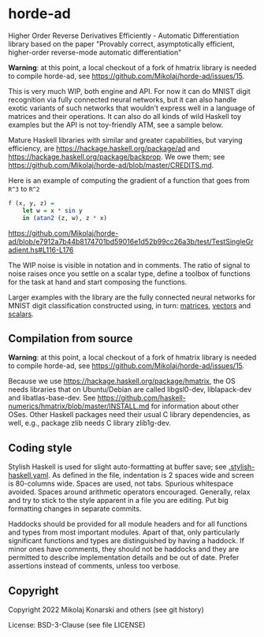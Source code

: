 # horde-ad
Higher Order Reverse Derivatives Efficiently - Automatic Differentiation library based on the paper "Provably correct, asymptotically efficient, higher-order reverse-mode automatic differentiation"

**Warning**: at this point, a local checkout of a fork of hmatrix library is
needed to compile horde-ad, see https://github.com/Mikolaj/horde-ad/issues/15.

This is very much WIP, both engine and API. For now it can do MNIST digit recognition via fully connected neural networks, but it can also handle exotic variants of such networks that wouldn't express well in a language of matrices and their operations. It can also do all kinds of wild Haskell toy examples but the API is not toy-friendly ATM, see a sample below.

Mature Haskell libraries with similar and greater capabilities, but varying efficiency, are https://hackage.haskell.org/package/ad and https://hackage.haskell.org/package/backprop. We owe them; see https://github.com/Mikolaj/horde-ad/blob/master/CREDITS.md.

Here is an example of computing the gradient of a function that goes from `R^3` to `R^2`

```Haskell
f (x, y, z) =
    let w = x * sin y
    in (atan2 (z, w), z * x)
```

https://github.com/Mikolaj/horde-ad/blob/e7912a7b44b8174701bd59016e1d52b99cc26a3b/test/TestSingleGradient.hs#L116-L176

The WIP noise is visible in notation and in comments. The ratio of signal to noise raises once you settle on a scalar type, define a toolbox of functions for the task at hand and start composing the functions.

Larger examples with the library are the fully connected neural networks for MNIST digit classification constructed using, in turn: [matrices](https://github.com/Mikolaj/horde-ad/blob/master/src/HordeAd/MnistToolsMatrix.hs), [vectors](https://github.com/Mikolaj/horde-ad/blob/master/src/HordeAd/MnistToolsVector.hs) and [scalars](https://github.com/Mikolaj/horde-ad/blob/master/src/HordeAd/MnistToolsScalar.hs).


Compilation from source
-----------------------

**Warning**: at this point, a local checkout of a fork of hmatrix library is
needed to compile horde-ad, see https://github.com/Mikolaj/horde-ad/issues/15.

Because we use https://hackage.haskell.org/package/hmatrix,
the OS needs libraries that on Ubuntu/Debian are called
libgsl0-dev, liblapack-dev and libatlas-base-dev.
See https://github.com/haskell-numerics/hmatrix/blob/master/INSTALL.md
for information about other OSes.
Other Haskell packages need their usual C library dependencies,
as well, e.g., package zlib needs C library zlib1g-dev.


Coding style
------------

Stylish Haskell is used for slight auto-formatting at buffer save; see
[.stylish-haskell.yaml](https://github.com/Mikolaj/horde-ad/blob/master/.stylish-haskell.yaml).
As defined in the file, indentation is 2 spaces wide and screen is
80-columns wide. Spaces are used, not tabs. Spurious whitespace avoided.
Spaces around arithmetic operators encouraged.
Generally, relax and try to stick to the style apparent in a file
you are editing. Put big formatting changes in separate commits.

Haddocks should be provided for all module headers and for all functions
and types from most important modules. Apart of that, only particularly
significant functions and types are distinguished by having a haddock.
If minor ones have comments, they should not be haddocks and they are
permitted to describe implementation details and be out of date.
Prefer assertions instead of comments, unless too verbose.


Copyright
---------

Copyright 2022 Mikolaj Konarski and others (see git history)

License: BSD-3-Clause (see file LICENSE)
